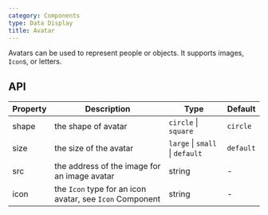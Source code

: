 ```yaml
---
category: Components
type: Data Display
title: Avatar
---
```


Avatars can be used to represent people or objects. It supports images, `Icon`s, or letters.

## API

| Property   | Description                                               | Type       | Default |
|----------- |---------------------------------------------------------  | ---------- |-------|
| shape       | the shape of avatar                            | `circle` \| `square` | `circle` |
| size   | the size of the avatar                  | `large` \| `small` \| `default` | `default` |
| src  | the address of the image for an image avatar                       | string | - |
| icon    | the `Icon` type for an icon avatar, see `Icon` Component        | string | - |
